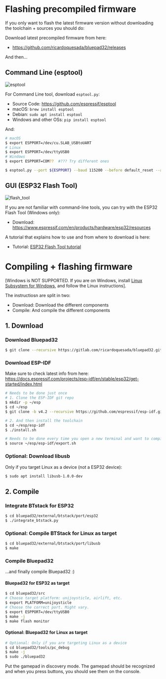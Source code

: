 # Flashing precompiled firmware

If you only want to flash the latest firmware version without downloading the toolchain + sources you should do:

Download latest precompiled firmware from here:

- https://github.com/ricardoquesada/bluepad32/releases

And then...

## Command Line (esptool)

![esptool](https://lh3.googleusercontent.com/UfYRw0D2m6DUy337fskfNYP6FA3oj_AgATe6QU3y5OvGe14DaI5amCb-rhmGliSepoFYmhvX-u5uzq5N0wChP0lr0eSOrY4YMLB__UBZ8tY8ASbw5DgI6dUX-oEt2ZpWHPLpnBdxryA=-no)

For Command Line tool, download `esptool.py`:

- Source Code: https://github.com/espressif/esptool
- macOS: `brew install esptool`
- Debian: `sudo apt install esptool`
- Windows and other OSs: `pip install esptool`

And:

```sh
# macOS
$ export ESPPORT=/dev/cu.SLAB_USBtoUART
# Linux
$ export ESPPORT=/dev/ttyUSB0
# Windows
$ export ESPPORT=COM??  #??? Try different ones

$ esptool.py --port ${ESPPORT} --baud 115200 --before default_reset --after hard_reset write_flash 0x0000 bluepad32-unijoysticle-full.bin
```

## GUI (ESP32 Flash Tool)

![flash_tool](https://lh3.googleusercontent.com/pw/ACtC-3c6KvmSei83mYKogxIadcq7tWamg41jsNk7pqJOpjnPhNoeN3uYjehB94wAja72mIDRNrhrWIqG0Sle1gxZHr0gANCSJyDFUcSfXMdoetUTynure2UrjRv7WkZEYnj0nqpiYJ54mwj85jDLkFrnD4jd-g=-no)

If you are not familiar with command-line tools, you can try with the ESP32 Flash Tool (Windows only):

- Download: https://www.espressif.com/en/products/hardware/esp32/resources

A tutorial that explains how to use and from where to download is here:

- Tutorial: [ESP32 Flash Tool tutorial](http://iot-bits.com/esp32/esp32-flash-download-tool-tutorial/)

# Compiling + flashing firmware

[Windows is NOT SUPPORTED. If you are on Windows, install [Linux Subsystem for Windows](https://docs.microsoft.com/en-us/windows/wsl/install-win10), and follow the Linux instructions].

The instructiosn are split in two:

* Download: Download the different components
* Compile: And compile the different components

## 1. Download

### Download Bluepad32

```sh
$ git clone --recursive https://gitlab.com/ricardoquesada/bluepad32.git
```

### Download ESP-IDF

Make sure to check latest info from here: https://docs.espressif.com/projects/esp-idf/en/stable/esp32/get-started/index.html

```sh
# Needs to be done just once
# 1. Clone the ESP-IDF git repo
$ mkdir -p ~/esp
$ cd ~/esp
$ git clone -b v4.2 --recursive https://github.com/espressif/esp-idf.git

# 2. And then install the toolchain
$ cd ~/esp/esp-idf
$ ./install.sh
```

```sh
# Needs to be done every time you open a new terminal and want to compile Bluepad32
$ source ~/esp/esp-idf/export.sh
```

### Optional: Download libusb

Only if you target Linux as a device (not a ESP32 device):
```sh
$ sudo apt install libusb-1.0.0-dev
```

## 2. Compile

### Integrate BTstack for ESP32

```sh
$ cd bluepad32/external/btstack/port/esp32
$ ./integrate_btstack.py
```

### Optional: Compile BTStack for Linux as target

```sh
$ cd bluepad32/external/btstack/port/libusb
$ make
```

### Compile Bluepad32

...and finally compile Bluepad32 :)

#### Bluepad32 for ESP32 as target

```sh
$ cd bluepad32/src
# Choose target platform: unijoysticle, airlift, etc.
$ export PLATFORM=unijoysticle
# Choose the correct port. Might vary.
$ export ESPPORT=/dev/ttyUSB0
$ make -j
$ make flash monitor
```

#### Optional: Bluepad32 for Linux as target

```sh
# Optional: Only if you are targeting Linux as a device
$ cd bluepad32/tools/pc_debug
$ make -j
$ sudo ./bluepad32
```

Put the gamepad in discovery mode. The gamepad should be recognized and when you press buttons, you should see them on the console.

[1]: https://www.aliexpress.com/item/MH-ET-LIVE-ESP32-MINI-KIT-WiFi-Bluetooth-Internet-of-Things-development-board-based-ESP8266-Fully/32819107932.html
[2]: https://wiki.wemos.cc/products:d1:d1_mini
[3]: https://github.com/bluekitchen/btstack/blob/master/port/esp32/README.md
